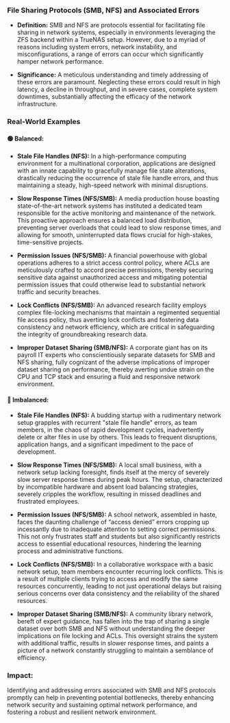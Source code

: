 ### **File Sharing Protocols (SMB, NFS) and Associated Errors**

- **Definition:** 
  SMB and NFS are protocols essential for facilitating file sharing in network systems, especially in environments leveraging the ZFS backend within a TrueNAS setup. However, due to a myriad of reasons including system errors, network instability, and misconfigurations, a range of errors can occur which significantly hamper network performance.

- **Significance:** 
  A meticulous understanding and timely addressing of these errors are paramount. Neglecting these errors could result in high latency, a decline in throughput, and in severe cases, complete system downtimes, substantially affecting the efficacy of the network infrastructure.

### **Real-World Examples**

#### **🟢 Balanced:**

- **Stale File Handles (NFS):** 
    In a high-performance computing environment for a multinational corporation, applications are designed with an innate capability to gracefully manage file state alterations, drastically reducing the occurrence of stale file handle errors, and thus maintaining a steady, high-speed network with minimal disruptions.

- **Slow Response Times (NFS/SMB):** 
    A media production house boasting state-of-the-art network systems has instituted a dedicated team responsible for the active monitoring and maintenance of the network. This proactive approach ensures a balanced load distribution, preventing server overloads that could lead to slow response times, and allowing for smooth, uninterrupted data flows crucial for high-stakes, time-sensitive projects.

- **Permission Issues (NFS/SMB):**
    A financial powerhouse with global operations adheres to a strict access control policy, where ACLs are meticulously crafted to accord precise permissions, thereby securing sensitive data against unauthorized access and mitigating potential permission issues that could otherwise lead to substantial network traffic and security breaches.

- **Lock Conflicts (NFS/SMB):**
    An advanced research facility employs complex file-locking mechanisms that maintain a regimented sequential file access policy, thus averting lock conflicts and fostering data consistency and network efficiency, which are critical in safeguarding the integrity of groundbreaking research data.

- **Improper Dataset Sharing (SMB/NFS):**
    A corporate giant has on its payroll IT experts who conscientiously separate datasets for SMB and NFS sharing, fully cognizant of the adverse implications of improper dataset sharing on performance, thereby averting undue strain on the CPU and TCP stack and ensuring a fluid and responsive network environment.

#### **🔴 Imbalanced:**

- **Stale File Handles (NFS):**
    A budding startup with a rudimentary network setup grapples with recurrent "stale file handle" errors, as team members, in the chaos of rapid development cycles, inadvertently delete or alter files in use by others. This leads to frequent disruptions, application hangs, and a significant impediment to the pace of development.

- **Slow Response Times (NFS/SMB):**
    A local small business, with a network setup lacking foresight, finds itself at the mercy of severely slow server response times during peak hours. The setup, characterized by incompatible hardware and absent load balancing strategies, severely cripples the workflow, resulting in missed deadlines and frustrated employees.

- **Permission Issues (NFS/SMB):**
    A school network, assembled in haste, faces the daunting challenge of “access denied” errors cropping up incessantly due to inadequate attention to setting correct permissions. This not only frustrates staff and students but also significantly restricts access to essential educational resources, hindering the learning process and administrative functions.

- **Lock Conflicts (NFS/SMB):**
    In a collaborative workspace with a basic network setup, team members encounter recurring lock conflicts. This is a result of multiple clients trying to access and modify the same resources concurrently, leading to not just operational delays but raising serious concerns over data consistency and the reliability of the shared resources.

- **Improper Dataset Sharing (SMB/NFS):**
    A community library network, bereft of expert guidance, has fallen into the trap of sharing a single dataset over both SMB and NFS without understanding the deeper implications on file locking and ACLs. This oversight strains the system with additional traffic, results in slower response times, and paints a picture of a network constantly struggling to maintain a semblance of efficiency.

### **Impact:** 
Identifying and addressing errors associated with SMB and NFS protocols promptly can help in preventing potential bottlenecks, thereby enhancing network security and sustaining optimal network performance, and fostering a robust and resilient network environment.


